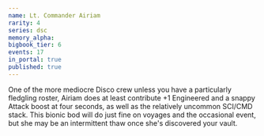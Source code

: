 ```yaml
---
name: Lt. Commander Airiam
rarity: 4
series: dsc
memory_alpha:
bigbook_tier: 6
events: 17
in_portal: true
published: true
---
```


One of the more mediocre Disco crew unless you have a particularly fledgling roster, Airiam does at least contribute +1 Engineered and a snappy Attack boost at four seconds, as well as the relatively uncommon SCI/CMD stack. This bionic bod will do just fine on voyages and the occasional event, but she may be an intermittent thaw once she's discovered your vault.
